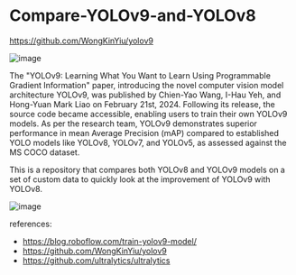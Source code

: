 # Compare-YOLOv9-and-YOLOv8
https://github.com/WongKinYiu/yolov9 

![image](https://github.com/nguyenquangtung/Compare-YOLOv9-and-YOLOv8/assets/59195029/ec1654f7-399b-45b3-8a3b-a784accb3337)

The "YOLOv9: Learning What You Want to Learn Using Programmable Gradient Information" paper, introducing the novel computer vision model architecture YOLOv9, was published by Chien-Yao Wang, I-Hau Yeh, and Hong-Yuan Mark Liao on February 21st, 2024. Following its release, the source code became accessible, enabling users to train their own YOLOv9 models. As per the research team, YOLOv9 demonstrates superior performance in mean Average Precision (mAP) compared to established YOLO models like YOLOv8, YOLOv7, and YOLOv5, as assessed against the MS COCO dataset.

This is a repository that compares both YOLOv8 and YOLOv9 models on a set of custom data to quickly look at the improvement of YOLOv9 with YOLOv8.

![image](https://github.com/nguyenquangtung/Compare-YOLOv9-and-YOLOv8/assets/59195029/ef832e7e-cd5e-483b-88be-11f96a8b51ad)


references: 
- https://blog.roboflow.com/train-yolov9-model/
- https://github.com/WongKinYiu/yolov9
- https://github.com/ultralytics/ultralytics
